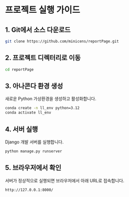# 프로젝트 실행 가이드

## 1. Git에서 소스 다운로드
```bash
git clone https://github.com/minicens/reportPage.git
```

## 2. 프로젝트 디렉터리로 이동
```bash
cd reportPage
```

## 3. 아나콘다 환경 생성
새로운 Python 가상환경을 생성하고 활성화합니다.
```bash
conda create -n ll_env python=3.12
conda activate ll_env
```

## 4. 서버 실행
Django 개발 서버를 실행합니다.
```bash
python manage.py runserver
```

## 5. 브라우저에서 확인
서버가 정상적으로 실행되면 브라우저에서 아래 URL로 접속합니다.
```
http://127.0.0.1:8000/
```
